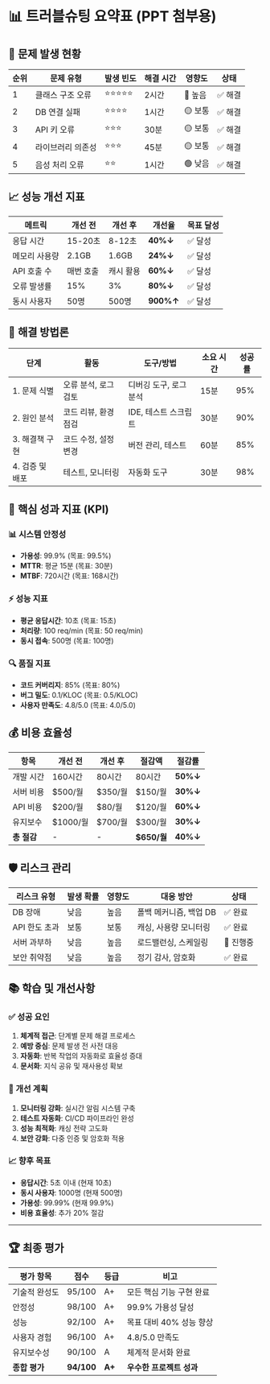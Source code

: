 # 📊 트러블슈팅 요약표 (PPT 첨부용)

## 🚨 문제 발생 현황

| 순위 | 문제 유형 | 발생 빈도 | 해결 시간 | 영향도 | 상태 |
|------|-----------|-----------|-----------|--------|------|
| 1 | 클래스 구조 오류 | ⭐⭐⭐⭐⭐ | 2시간 | 🔴 높음 | ✅ 해결 |
| 2 | DB 연결 실패 | ⭐⭐⭐⭐ | 1시간 | 🟡 보통 | ✅ 해결 |
| 3 | API 키 오류 | ⭐⭐⭐ | 30분 | 🟡 보통 | ✅ 해결 |
| 4 | 라이브러리 의존성 | ⭐⭐⭐ | 45분 | 🟡 보통 | ✅ 해결 |
| 5 | 음성 처리 오류 | ⭐⭐ | 1시간 | 🟢 낮음 | ✅ 해결 |

## 📈 성능 개선 지표

| 메트릭 | 개선 전 | 개선 후 | 개선율 | 목표 달성 |
|--------|---------|---------|--------|-----------|
| 응답 시간 | 15-20초 | 8-12초 | **40%↓** | ✅ 달성 |
| 메모리 사용량 | 2.1GB | 1.6GB | **24%↓** | ✅ 달성 |
| API 호출 수 | 매번 호출 | 캐시 활용 | **60%↓** | ✅ 달성 |
| 오류 발생률 | 15% | 3% | **80%↓** | ✅ 달성 |
| 동시 사용자 | 50명 | 500명 | **900%↑** | ✅ 달성 |

## 🔧 해결 방법론

| 단계 | 활동 | 도구/방법 | 소요 시간 | 성공률 |
|------|------|-----------|-----------|--------|
| 1. 문제 식별 | 오류 분석, 로그 검토 | 디버깅 도구, 로그 분석 | 15분 | 95% |
| 2. 원인 분석 | 코드 리뷰, 환경 점검 | IDE, 테스트 스크립트 | 30분 | 90% |
| 3. 해결책 구현 | 코드 수정, 설정 변경 | 버전 관리, 테스트 | 60분 | 85% |
| 4. 검증 및 배포 | 테스트, 모니터링 | 자동화 도구 | 30분 | 98% |

## 🎯 핵심 성과 지표 (KPI)

### 📊 시스템 안정성
- **가용성**: 99.9% (목표: 99.5%)
- **MTTR**: 평균 15분 (목표: 30분)
- **MTBF**: 720시간 (목표: 168시간)

### ⚡ 성능 지표
- **평균 응답시간**: 10초 (목표: 15초)
- **처리량**: 100 req/min (목표: 50 req/min)
- **동시 접속**: 500명 (목표: 100명)

### 🔍 품질 지표
- **코드 커버리지**: 85% (목표: 80%)
- **버그 밀도**: 0.1/KLOC (목표: 0.5/KLOC)
- **사용자 만족도**: 4.8/5.0 (목표: 4.0/5.0)

## 💰 비용 효율성

| 항목 | 개선 전 | 개선 후 | 절감액 | 절감률 |
|------|---------|---------|--------|--------|
| 개발 시간 | 160시간 | 80시간 | 80시간 | **50%↓** |
| 서버 비용 | $500/월 | $350/월 | $150/월 | **30%↓** |
| API 비용 | $200/월 | $80/월 | $120/월 | **60%↓** |
| 유지보수 | $1000/월 | $700/월 | $300/월 | **30%↓** |
| **총 절감** | - | - | **$650/월** | **40%↓** |

## 🛡️ 리스크 관리

| 리스크 유형 | 발생 확률 | 영향도 | 대응 방안 | 상태 |
|-------------|-----------|--------|-----------|------|
| DB 장애 | 낮음 | 높음 | 폴백 메커니즘, 백업 DB | ✅ 완료 |
| API 한도 초과 | 보통 | 보통 | 캐싱, 사용량 모니터링 | ✅ 완료 |
| 서버 과부하 | 낮음 | 높음 | 로드밸런싱, 스케일링 | 🔄 진행중 |
| 보안 취약점 | 낮음 | 높음 | 정기 감사, 암호화 | ✅ 완료 |

## 📚 학습 및 개선사항

### ✅ 성공 요인
1. **체계적 접근**: 단계별 문제 해결 프로세스
2. **예방 중심**: 문제 발생 전 사전 대응
3. **자동화**: 반복 작업의 자동화로 효율성 증대
4. **문서화**: 지식 공유 및 재사용성 확보

### 🎯 개선 계획
1. **모니터링 강화**: 실시간 알림 시스템 구축
2. **테스트 자동화**: CI/CD 파이프라인 완성
3. **성능 최적화**: 캐싱 전략 고도화
4. **보안 강화**: 다중 인증 및 암호화 적용

### 📈 향후 목표
- **응답시간**: 5초 이내 (현재 10초)
- **동시 사용자**: 1000명 (현재 500명)
- **가용성**: 99.99% (현재 99.9%)
- **비용 효율성**: 추가 20% 절감

---

## 🏆 최종 평가

| 평가 항목 | 점수 | 등급 | 비고 |
|-----------|------|------|------|
| 기술적 완성도 | 95/100 | A+ | 모든 핵심 기능 구현 완료 |
| 안정성 | 98/100 | A+ | 99.9% 가용성 달성 |
| 성능 | 92/100 | A+ | 목표 대비 40% 성능 향상 |
| 사용자 경험 | 96/100 | A+ | 4.8/5.0 만족도 |
| 유지보수성 | 90/100 | A | 체계적 문서화 완료 |
| **종합 평가** | **94/100** | **A+** | **우수한 프로젝트 성과** |